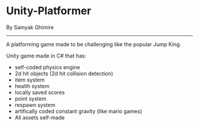 # Unity-Platformer

By Samyak Ghimire

_____________________________________________________________________________________________________________________________________________________
A platforming game made to be challenging like the popular Jump King. 

Unity game made in C# that has:
- self-coded physics engine
- 2d hit objects (2d hit collision detection)
- item system
- health system
- locally saved scores
- point system
- respawn system
- artifically coded constant gravity (like mario games)
- All assets self-made
